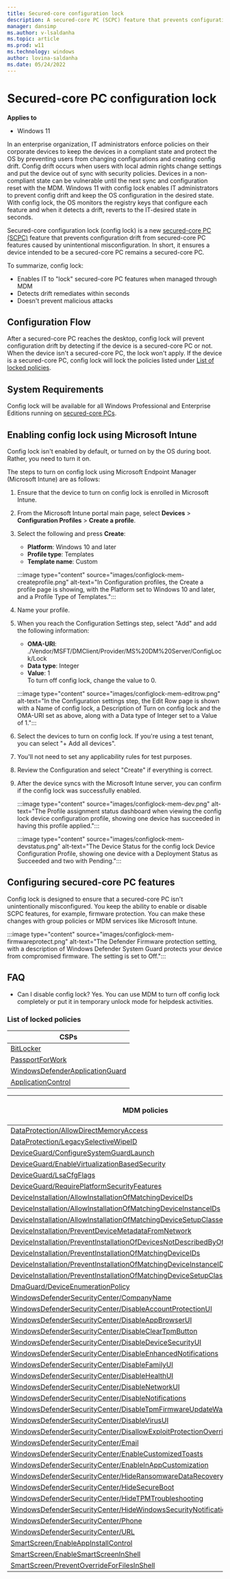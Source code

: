 ```yaml
---
title: Secured-core configuration lock
description: A secured-core PC (SCPC) feature that prevents configuration drift from secured-core PC features caused by unintentional misconfiguration.
manager: dansimp
ms.author: v-lsaldanha
ms.topic: article
ms.prod: w11
ms.technology: windows
author: lovina-saldanha
ms.date: 05/24/2022
---
```


# Secured-core PC configuration lock

**Applies to**

- Windows 11

In an enterprise organization, IT administrators enforce policies on their corporate devices to keep the devices in a compliant state and protect the OS by preventing users from changing configurations and creating config drift. Config drift occurs when users with local admin rights change settings and put the device out of sync with security policies. Devices in a non-compliant state can be vulnerable until the next sync and configuration reset with the MDM. Windows 11 with config lock enables IT administrators to prevent config drift and keep the OS configuration in the desired state. With config lock, the OS monitors the registry keys that configure each feature and when it detects a drift, reverts to the IT-desired state in seconds.

Secured-core configuration lock (config lock) is a new [secured-core PC (SCPC)](/windows-hardware/design/device-experiences/oem-highly-secure) feature that prevents configuration drift from secured-core PC features caused by unintentional misconfiguration. In short, it ensures a device intended to be a secured-core PC remains a secured-core PC.

To summarize, config lock:

- Enables IT to "lock" secured-core PC features when managed through MDM
- Detects drift remediates within seconds
- Doesn't prevent malicious attacks

## Configuration Flow

After a secured-core PC reaches the desktop, config lock will prevent configuration drift by detecting if the device is a secured-core PC or not. When the device isn't a secured-core PC, the lock won't apply. If the device is a secured-core PC, config lock will lock the policies listed under [List of locked policies](#list-of-locked-policies).

## System Requirements

Config lock will be available for all Windows Professional and Enterprise Editions running on [secured-core PCs](/windows-hardware/design/device-experiences/oem-highly-secure).

## Enabling config lock using Microsoft Intune

Config lock isn't enabled by default, or turned on by the OS during boot. Rather, you need to turn it on.

The steps to turn on config lock using Microsoft Endpoint Manager (Microsoft Intune) are as follows:

1. Ensure that the device to turn on config lock is enrolled in Microsoft Intune.
1. From the Microsoft Intune portal main page, select **Devices** > **Configuration Profiles** > **Create a profile**.
1. Select the following and press **Create**:
    - **Platform**: Windows 10 and later
    - **Profile type**: Templates
    - **Template name**: Custom

    :::image type="content" source="images/configlock-mem-createprofile.png" alt-text="In Configuration profiles, the Create a profile page is showing, with the Platform set to Windows 10 and later, and a Profile Type of Templates.":::

1. Name your profile.
1. When you reach the Configuration Settings step, select "Add" and add the following information:
    - **OMA-URI**: ./Vendor/MSFT/DMClient/Provider/MS%20DM%20Server/ConfigLock/Lock
    - **Data type**: Integer
    - **Value**: 1 </br>
    To turn off config lock, change the value to 0.

    :::image type="content" source="images/configlock-mem-editrow.png" alt-text="In the Configuration settings step, the Edit Row page is shown with a Name of config lock, a Description of Turn on config lock and the OMA-URI set as above, along with a Data type of Integer set to a Value of 1.":::

1. Select the devices to turn on config lock. If you're using a test tenant, you can select "+ Add all devices".
1. You'll not need to set any applicability rules for test purposes.
1. Review the Configuration and select "Create" if everything is correct.
1. After the device syncs with the Microsoft Intune server, you can confirm if the config lock was successfully enabled.

    :::image type="content" source="images/configlock-mem-dev.png" alt-text="The Profile assignment status dashboard when viewing the config lock device configuration profile, showing one device has succeeded in having this profile applied.":::

    :::image type="content" source="images/configlock-mem-devstatus.png" alt-text="The Device Status for the config lock Device Configuration Profile, showing one device with a Deployment Status as Succeeded and two with Pending.":::

## Configuring secured-core PC features

Config lock is designed to ensure that a secured-core PC isn't unintentionally misconfigured. You keep the ability to enable or disable SCPC features, for example, firmware protection. You can make these changes with group policies or MDM services like Microsoft Intune.

:::image type="content" source="images/configlock-mem-firmwareprotect.png" alt-text="The Defender Firmware protection setting, with a description of Windows Defender System Guard protects your device from compromised firmware. The setting is set to Off.":::

## FAQ

- Can I disable config lock? Yes. You can use MDM to turn off config lock completely or put it in temporary unlock mode for helpdesk activities.

### List of locked policies

|**CSPs**     |
|-----|
|[BitLocker](bitlocker-csp.md)      |
|[PassportForWork](passportforwork-csp.md)       |
|[WindowsDefenderApplicationGuard](windowsdefenderapplicationguard-csp.md)       |
|[ApplicationControl](applicationcontrol-csp.md)

|**MDM policies**     | **Supported by Group Policy** |
|-----|-----|
|[DataProtection/AllowDirectMemoryAccess](policy-csp-dataprotection.md)      | No |
|[DataProtection/LegacySelectiveWipeID](policy-csp-dataprotection.md)      | No |
|[DeviceGuard/ConfigureSystemGuardLaunch](policy-csp-deviceguard.md)      | Yes |
|[DeviceGuard/EnableVirtualizationBasedSecurity](policy-csp-deviceguard.md)      | Yes |
|[DeviceGuard/LsaCfgFlags](policy-csp-deviceguard.md)      | Yes |
|[DeviceGuard/RequirePlatformSecurityFeatures](policy-csp-deviceguard.md)      | Yes |
|[DeviceInstallation/AllowInstallationOfMatchingDeviceIDs](policy-csp-deviceinstallation.md)      | Yes |
|[DeviceInstallation/AllowInstallationOfMatchingDeviceInstanceIDs](policy-csp-deviceinstallation.md)      | Yes |
|[DeviceInstallation/AllowInstallationOfMatchingDeviceSetupClasses](policy-csp-deviceinstallation.md) | Yes |
|[DeviceInstallation/PreventDeviceMetadataFromNetwork](policy-csp-deviceinstallation.md) | Yes |
|[DeviceInstallation/PreventInstallationOfDevicesNotDescribedByOtherPolicySettings](policy-csp-deviceinstallation.md) | Yes |
|[DeviceInstallation/PreventInstallationOfMatchingDeviceIDs](policy-csp-deviceinstallation.md) | Yes |
|[DeviceInstallation/PreventInstallationOfMatchingDeviceInstanceIDs](policy-csp-deviceinstallation.md) | Yes |
|[DeviceInstallation/PreventInstallationOfMatchingDeviceSetupClasses](policy-csp-deviceinstallation.md) | Yes |
|[DmaGuard/DeviceEnumerationPolicy](policy-csp-dmaguard.md) | Yes |
|[WindowsDefenderSecurityCenter/CompanyName](policy-csp-windowsdefendersecuritycenter.md) | Yes |
|[WindowsDefenderSecurityCenter/DisableAccountProtectionUI](policy-csp-windowsdefendersecuritycenter.md) | Yes |
|[WindowsDefenderSecurityCenter/DisableAppBrowserUI](policy-csp-windowsdefendersecuritycenter.md) | Yes |
|[WindowsDefenderSecurityCenter/DisableClearTpmButton](policy-csp-windowsdefendersecuritycenter.md) | Yes |
|[WindowsDefenderSecurityCenter/DisableDeviceSecurityUI](policy-csp-windowsdefendersecuritycenter.md) | Yes |
|[WindowsDefenderSecurityCenter/DisableEnhancedNotifications](policy-csp-windowsdefendersecuritycenter.md) | Yes |
|[WindowsDefenderSecurityCenter/DisableFamilyUI](policy-csp-windowsdefendersecuritycenter.md) | Yes |
|[WindowsDefenderSecurityCenter/DisableHealthUI](policy-csp-windowsdefendersecuritycenter.md) | Yes |
|[WindowsDefenderSecurityCenter/DisableNetworkUI](policy-csp-windowsdefendersecuritycenter.md) | Yes |
|[WindowsDefenderSecurityCenter/DisableNotifications](policy-csp-windowsdefendersecuritycenter.md) | Yes |
|[WindowsDefenderSecurityCenter/DisableTpmFirmwareUpdateWarning](policy-csp-windowsdefendersecuritycenter.md)| Yes |
|[WindowsDefenderSecurityCenter/DisableVirusUI](policy-csp-windowsdefendersecuritycenter.md) | Yes |
|[WindowsDefenderSecurityCenter/DisallowExploitProtectionOverride](policy-csp-windowsdefendersecuritycenter.md) | Yes |
|[WindowsDefenderSecurityCenter/Email](policy-csp-windowsdefendersecuritycenter.md) | Yes |
|[WindowsDefenderSecurityCenter/EnableCustomizedToasts](policy-csp-windowsdefendersecuritycenter.md) | Yes |
|[WindowsDefenderSecurityCenter/EnableInAppCustomization](policy-csp-windowsdefendersecuritycenter.md) | Yes |
|[WindowsDefenderSecurityCenter/HideRansomwareDataRecovery](policy-csp-windowsdefendersecuritycenter.md) | Yes |
|[WindowsDefenderSecurityCenter/HideSecureBoot](policy-csp-windowsdefendersecuritycenter.md) | Yes |
|[WindowsDefenderSecurityCenter/HideTPMTroubleshooting](policy-csp-windowsdefendersecuritycenter.md) | Yes |
|[WindowsDefenderSecurityCenter/HideWindowsSecurityNotificationAreaControl](policy-csp-windowsdefendersecuritycenter.md) | Yes |
|[WindowsDefenderSecurityCenter/Phone](policy-csp-windowsdefendersecuritycenter.md) | Yes |
|[WindowsDefenderSecurityCenter/URL](policy-csp-windowsdefendersecuritycenter.md) | Yes |
|[SmartScreen/EnableAppInstallControl](policy-csp-smartscreen.md)| Yes |
|[SmartScreen/EnableSmartScreenInShell](policy-csp-smartscreen.md) | Yes |
|[SmartScreen/PreventOverrideForFilesInShell](policy-csp-smartscreen.md) | Yes |
